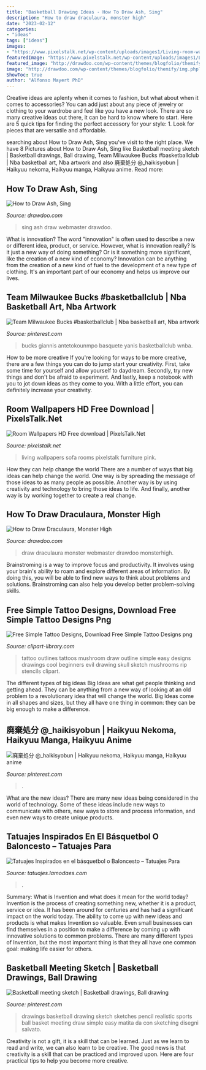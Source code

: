 ```yaml
---
title: "Basketball Drawing Ideas - How To Draw Ash, Sing"
description: "How to draw draculaura, monster high"
date: "2023-02-12"
categories:
- "ideas"
tags: ["ideas"]
images:
- "https://www.pixelstalk.net/wp-content/uploads/images1/Living-room-wallpaper-hd.jpg"
featuredImage: "https://www.pixelstalk.net/wp-content/uploads/images1/Living-room-wallpaper-hd.jpg"
featured_image: "http://drawdoo.com/wp-content/themes/blogfolio/themify/img.php?src=http://drawdoo.com/wp-content/uploads/tutorials/MonsterHigh/lesson04/step_00.png&amp;w=665&amp;h=&amp;zc=1&amp;q=60&amp;a=t"
image: "http://drawdoo.com/wp-content/themes/blogfolio/themify/img.php?src=http://drawdoo.com/wp-content/uploads/tutorials/Sing/lesson07/step_00.png&amp;w=665&amp;h=&amp;zc=1&amp;q=60&amp;a=t"
ShowToc: true
author: "Alfonso Mayert PhD"
---
```



Creative ideas are aplenty when it comes to fashion, but what about when it comes to accessories? You can add just about any piece of jewelry or clothing to your wardrobe and feel like you have a new look. There are so many creative ideas out there, it can be hard to know where to start. Here are 5 quick tips for finding the perfect accessory for your style: 1. Look for pieces that are versatile and affordable.

	

		
searching about How to Draw Ash, Sing you've visit to the right place. We have 8 Pictures about How to Draw Ash, Sing like Basketball meeting sketch | Basketball drawings, Ball drawing, Team Milwaukee Bucks #basketballclub | Nba basketball art, Nba artwork and also 廃棄処分 @_haikisyobun | Haikyuu nekoma, Haikyuu manga, Haikyuu anime. Read more:
		
    
## How To Draw Ash, Sing

<img loading=lazy src="http://drawdoo.com/wp-content/themes/blogfolio/themify/img.php?src=http://drawdoo.com/wp-content/uploads/tutorials/Sing/lesson07/step_00.png&amp;w=665&amp;h=&amp;zc=1&amp;q=60&amp;a=t" onerror="this.onerror=null;this.src='https://tse4.mm.bing.net/th?id=OIP.FONE9TSLTNasoCMeMSQJ6wHaKZ&amp;pid=15.1';" alt="How to Draw Ash, Sing">

_Source: drawdoo.com_

>sing ash draw webmaster drawdoo. 

	

What is innovation?
The word "innovation" is often used to describe a new or different idea, product, or service. However, what is innovation really? Is it just a new way of doing something? Or is it something more significant, like the creation of a new kind of economy?
Innovation can be anything from the creation of a new kind of fuel to the development of a new type of clothing. It's an important part of our economy and helps us improve our lives.

    
## Team Milwaukee Bucks #basketballclub | Nba Basketball Art, Nba Artwork

<img loading=lazy src="https://i.pinimg.com/736x/75/e6/e9/75e6e920b7b9e9cceb8d4c1698546ab1.jpg" onerror="this.onerror=null;this.src='https://tse4.mm.bing.net/th?id=OIP.OXvG0dI4Gt_xEJqbHc9NlwHaKX&amp;pid=15.1';" alt="Team Milwaukee Bucks #basketballclub | Nba basketball art, Nba artwork">

_Source: pinterest.com_

>bucks giannis antetokounmpo basquete yanis basketballclub wnba. 

	

How to be more creative
If you're looking for ways to be more creative, there are a few things you can do to jump start your creativity. First, take some time for yourself and allow yourself to daydream. Secondly, try new things and don't be afraid to experiment. And lastly, keep a notebook with you to jot down ideas as they come to you. With a little effort, you can definitely increase your creativity.

    
## Room Wallpapers HD Free Download | PixelsTalk.Net

<img loading=lazy src="https://www.pixelstalk.net/wp-content/uploads/images1/Living-room-wallpaper-hd.jpg" onerror="this.onerror=null;this.src='https://tse3.mm.bing.net/th?id=OIP.gthU1SQfDUQRgc_1SDP7zgHaEo&amp;pid=15.1';" alt="Room Wallpapers HD Free download | PixelsTalk.Net">

_Source: pixelstalk.net_

>living wallpapers sofa rooms pixelstalk furniture pink. 

	

How they can help change the world
There are a number of ways that big ideas can help change the world. One way is by spreading the message of those ideas to as many people as possible. Another way is by using creativity and technology to bring those ideas to life. And finally, another way is by working together to create a real change.

    
## How To Draw Draculaura, Monster High

<img loading=lazy src="http://drawdoo.com/wp-content/themes/blogfolio/themify/img.php?src=http://drawdoo.com/wp-content/uploads/tutorials/MonsterHigh/lesson04/step_00.png&amp;w=665&amp;h=&amp;zc=1&amp;q=60&amp;a=t" onerror="this.onerror=null;this.src='https://tse4.mm.bing.net/th?id=OIP.edn7sGj9ExHvzpZO7shkCwHaOJ&amp;pid=15.1';" alt="How to Draw Draculaura, Monster High">

_Source: drawdoo.com_

>draw draculaura monster webmaster drawdoo monsterhigh. 

	

Brainstroming is a way to improve focus and productivity. It involves using your brain's ability to roam and explore different areas of information. By doing this, you will be able to find new ways to think about problems and solutions. Brainstroming can also help you develop better problem-solving skills.

    
## Free Simple Tattoo Designs, Download Free Simple Tattoo Designs Png

<img loading=lazy src="http://clipart-library.com/images/Lid5nLBdT.jpg" onerror="this.onerror=null;this.src='https://tse2.mm.bing.net/th?id=OIP.ir_4zl7vTi-OLPgThr2yawHaKe&amp;pid=15.1';" alt="Free Simple Tattoo Designs, Download Free Simple Tattoo Designs png">

_Source: clipart-library.com_

>tattoo outlines tattoos mushroom draw outline simple easy designs drawings cool beginners evil drawing skull sketch mushrooms rip stencils clipart. 

	

The different types of big ideas
Big Ideas are what get people thinking and getting ahead. They can be anything from a new way of looking at an old problem to a revolutionary idea that will change the world. Big Ideas come in all shapes and sizes, but they all have one thing in common: they can be big enough to make a difference.

    
## 廃棄処分 @_haikisyobun | Haikyuu Nekoma, Haikyuu Manga, Haikyuu Anime

<img loading=lazy src="https://i.pinimg.com/736x/e4/a7/ab/e4a7ab9dbf840866546adc0479fbe635.jpg" onerror="this.onerror=null;this.src='https://tse2.mm.bing.net/th?id=OIP.hveF1-XlJTjtA52GQODdswHaKg&amp;pid=15.1';" alt="廃棄処分 @_haikisyobun | Haikyuu nekoma, Haikyuu manga, Haikyuu anime">

_Source: pinterest.com_

>. 

	

What are the new ideas?
There are many new ideas being considered in the world of technology. Some of these ideas include new ways to communicate with others, new ways to store and process information, and even new ways to create unique products.

    
## Tatuajes Inspirados En El Básquetbol O Baloncesto – Tatuajes Para

<img loading=lazy src="https://tatuajes.lamodaes.com/wp-content/uploads/2017/03/Tatuajes-de-basquetbol-o-Baloncesto57.jpg" onerror="this.onerror=null;this.src='https://tse3.mm.bing.net/th?id=OIP.o4CMEWQhML0BfMoEMRaGzAHaLy&amp;pid=15.1';" alt="Tatuajes Inspirados en el básquetbol o Baloncesto – Tatuajes Para">

_Source: tatuajes.lamodaes.com_

>. 

	

Summary: What is Invention and what does it mean for the world today?
Invention is the process of creating something new, whether it is a product, service or idea. It has been around for centuries and has had a significant impact on the world today. The ability to come up with new ideas and products is what makes Invention so valuable. Even small businesses can find themselves in a position to make a difference by coming up with innovative solutions to common problems. There are many different types of Invention, but the most important thing is that they all have one common goal: making life easier for others.

    
## Basketball Meeting Sketch | Basketball Drawings, Ball Drawing

<img loading=lazy src="https://i.pinimg.com/736x/a5/bb/e2/a5bbe2d44131fa5c232ad695cd7b5707--art-sketches-art-drawings.jpg" onerror="this.onerror=null;this.src='https://tse1.mm.bing.net/th?id=OIP.FslPpPjfjI1rSLWf2n8FSgHaNJ&amp;pid=15.1';" alt="Basketball meeting sketch | Basketball drawings, Ball drawing">

_Source: pinterest.com_

>drawings basketball drawing sketch sketches pencil realistic sports ball basket meeting draw simple easy matita da con sketching disegni salvato. 

	

Creativity is not a gift, it is a skill that can be learned. Just as we learn to read and write, we can also learn to be creative. The good news is that creativity is a skill that can be practiced and improved upon. Here are four practical tips to help you become more creative.

